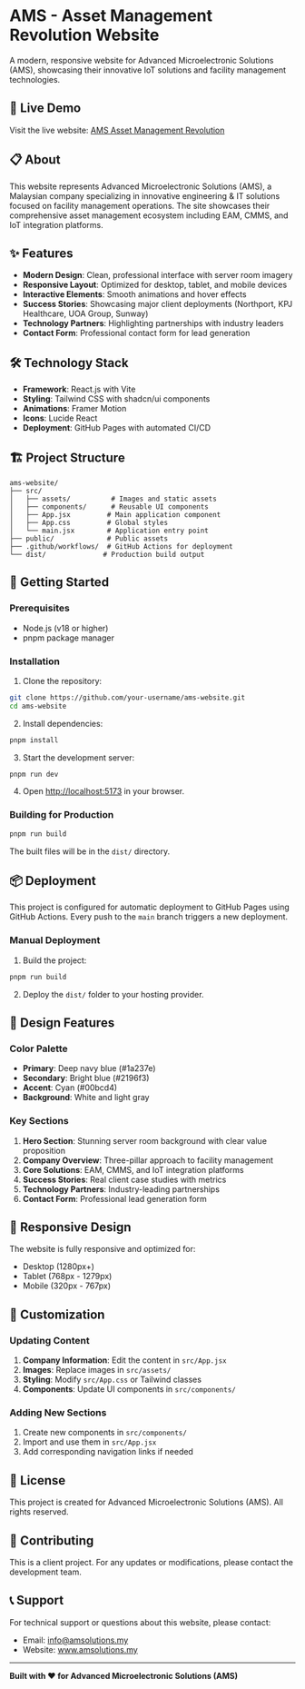 # AMS - Asset Management Revolution Website

A modern, responsive website for Advanced Microelectronic Solutions (AMS), showcasing their innovative IoT solutions and facility management technologies.

## 🚀 Live Demo

Visit the live website: [AMS Asset Management Revolution](https://your-username.github.io/ams-website/)

## 📋 About

This website represents Advanced Microelectronic Solutions (AMS), a Malaysian company specializing in innovative engineering & IT solutions focused on facility management operations. The site showcases their comprehensive asset management ecosystem including EAM, CMMS, and IoT integration platforms.

## ✨ Features

- **Modern Design**: Clean, professional interface with server room imagery
- **Responsive Layout**: Optimized for desktop, tablet, and mobile devices
- **Interactive Elements**: Smooth animations and hover effects
- **Success Stories**: Showcasing major client deployments (Northport, KPJ Healthcare, UOA Group, Sunway)
- **Technology Partners**: Highlighting partnerships with industry leaders
- **Contact Form**: Professional contact form for lead generation

## 🛠 Technology Stack

- **Framework**: React.js with Vite
- **Styling**: Tailwind CSS with shadcn/ui components
- **Animations**: Framer Motion
- **Icons**: Lucide React
- **Deployment**: GitHub Pages with automated CI/CD

## 🏗 Project Structure

```
ams-website/
├── src/
│   ├── assets/          # Images and static assets
│   ├── components/      # Reusable UI components
│   ├── App.jsx         # Main application component
│   ├── App.css         # Global styles
│   └── main.jsx        # Application entry point
├── public/             # Public assets
├── .github/workflows/  # GitHub Actions for deployment
└── dist/              # Production build output
```

## 🚀 Getting Started

### Prerequisites

- Node.js (v18 or higher)
- pnpm package manager

### Installation

1. Clone the repository:
```bash
git clone https://github.com/your-username/ams-website.git
cd ams-website
```

2. Install dependencies:
```bash
pnpm install
```

3. Start the development server:
```bash
pnpm run dev
```

4. Open [http://localhost:5173](http://localhost:5173) in your browser.

### Building for Production

```bash
pnpm run build
```

The built files will be in the `dist/` directory.

## 📦 Deployment

This project is configured for automatic deployment to GitHub Pages using GitHub Actions. Every push to the `main` branch triggers a new deployment.

### Manual Deployment

1. Build the project:
```bash
pnpm run build
```

2. Deploy the `dist/` folder to your hosting provider.

## 🎨 Design Features

### Color Palette
- **Primary**: Deep navy blue (#1a237e)
- **Secondary**: Bright blue (#2196f3)
- **Accent**: Cyan (#00bcd4)
- **Background**: White and light gray

### Key Sections
1. **Hero Section**: Stunning server room background with clear value proposition
2. **Company Overview**: Three-pillar approach to facility management
3. **Core Solutions**: EAM, CMMS, and IoT integration platforms
4. **Success Stories**: Real client case studies with metrics
5. **Technology Partners**: Industry-leading partnerships
6. **Contact Form**: Professional lead generation form

## 📱 Responsive Design

The website is fully responsive and optimized for:
- Desktop (1280px+)
- Tablet (768px - 1279px)
- Mobile (320px - 767px)

## 🔧 Customization

### Updating Content

1. **Company Information**: Edit the content in `src/App.jsx`
2. **Images**: Replace images in `src/assets/`
3. **Styling**: Modify `src/App.css` or Tailwind classes
4. **Components**: Update UI components in `src/components/`

### Adding New Sections

1. Create new components in `src/components/`
2. Import and use them in `src/App.jsx`
3. Add corresponding navigation links if needed

## 📄 License

This project is created for Advanced Microelectronic Solutions (AMS). All rights reserved.

## 🤝 Contributing

This is a client project. For any updates or modifications, please contact the development team.

## 📞 Support

For technical support or questions about this website, please contact:
- Email: info@amsolutions.my
- Website: www.amsolutions.my

---

**Built with ❤️ for Advanced Microelectronic Solutions (AMS)**
